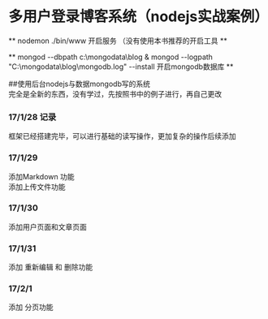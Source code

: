 # 多用户登录博客系统（nodejs实战案例）  

** nodemon ./bin/www 开启服务 （没有使用本书推荐的开启工具 **    

** mongod --dbpath c:\mongodata\blog  & mongod --logpath "C:\mongodata\blog\mongodb.log" --install  开启mongodb数据库 **

##使用后台nodejs与数据mongodb写的系统  
  完全是全新的东西，没有学过，先按照书中的例子进行，再自己更改
### 17/1/28 记录  
 框架已经搭建完毕，可以进行基础的读写操作，更加复杂的操作后续添加
### 17/1/29
  添加Markdown 功能  
  添加上传文件功能
### 17/1/30
  添加用户页面和文章页面  
### 17/1/31
  添加 重新编辑 和 删除功能
### 17/2/1
  添加 分页功能
